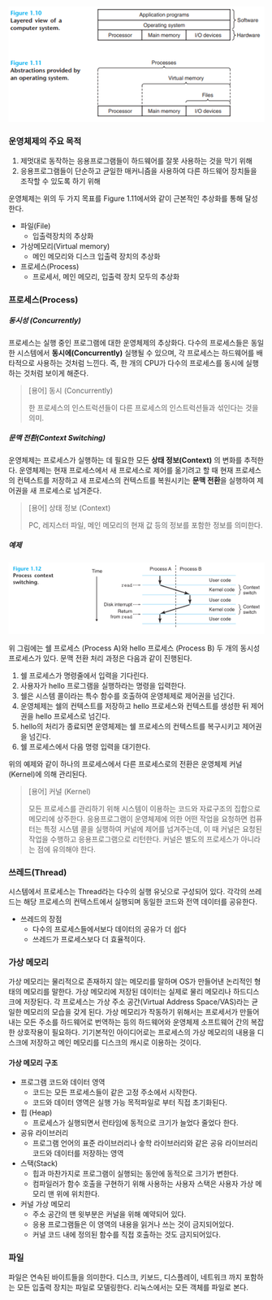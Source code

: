![운영체제](/images/20240415153309.png)
### 운영체제의 주요 목적
1. 제멋대로 동작하는 응용프로그램들이 하드웨어를 잘못 사용하는 것을 막기 위해
2. 응용프로그램들이 단순하고 균일한 매커니즘을 사용하여 다른 하드웨어 장치들을 
   조작할 수 있도록 하기 위해

운영체제는 위의 두 가지 목표를 Figure 1.11에서와 같이 근본적인 추상화를 통해 달성한다.
* 파일(File)
	* 입출력장치의 추상화
* 가상메모리(Virtual memory)
	* 메인 메모리와 디스크 입출력 장치의 추상화
* 프로세스(Process)
	* 프로세서, 메인 메모리, 입출력 장치 모두의 추상화

### 프로세스(Process)
##### 동시성 (Concurrently)
프로세스는 실행 중인 프로그램에 대한 운영체제의 추상화다.
다수의 프로세스들은 동일한 시스템에서 **동시에(Concurrently)** 실행될 수 있으며,
각 프로세스는 하드웨어를 배타적으로 사용하는 것처럼 느낀다.
즉, 한 개의 CPU가 다수의 프로세스를 동시에 실행하는 것처럼 보이게 해준다.

>[용어] 동시 (Concurrently)
>
>	한 프로세스의 인스트럭션들이 다른 프로세스의 인스트럭션들과 섞인다는 것을 의미.

##### 문맥 전환(Context Switching)
운영체제는 프로세스가 실행하는 데 필요한 모든 **상태 정보(Context)** 의 변화를 추적한다.
운영체제는 현재 프로세스에서 새 프로세스로 제어를 옮기려고 할 때 현재 프로세스의 컨텍스트를 저장하고 새 프로세스의 컨텍스트를 복원시키는 **문맥 전환**을 실행하여 제어권을 새 프로세스로 넘겨준다.

> [용어] 상태 정보 (Context)
> 
> 	PC, 레지스터 파일, 메인 메모리의 현재 값 등의 정보를 포함한 정보를 의미한다.
##### 예제
![문맥 전환](images/20240422173308.png)

위 그림에는 쉘 프로세스 (Process A)와 hello 프로세스 (Process B) 두 개의 동시성 프로세스가 있다.
문맥 전환 처리 과정은 다음과 같이 진행된다.
1. 쉘 프로세스가 명령줄에서 입력을 기다린다.
2. 사용자가 hello 프로그램을 실행하라는 명령을 입력한다.
3. 쉘은 시스템 콜이라는 특수 함수를 호출하여 운영체제로 제어권을 넘긴다.
4. 운영체제는 쉘의 컨텍스트를 저장하고 hello 프로세스와 컨텍스트를 생성한 뒤 제어권을 hello 프로세스로 넘긴다.
5. hello의 처리가 종료되면 운영체제는 쉘 프로세스의 컨텍스트를 복구시키고 제어권을 넘긴다.
6. 쉘 프로세스에서 다음 명령 입력을 대기한다.

위의 예제와 같이 하나의 프로세스에서 다른 프로세스로의 전환은 운영체제 커널(Kernel)에 의해 관리된다.

>[용어] 커널 (Kernel)
>
>	모든 프로세스를 관리하기 위해 시스템이 이용하는 코드와 자료구조의 집합으로 메모리에 상주한다.
>	응용프로그램이 운영체제에 의한 어떤 작업을 요청하면 컴퓨터는 특정 시스템 콜을 실행하여 커널에 제어를 넘겨주는데, 이 때 커널은 요청된 작업을 수행하고 응용프로그램으로 리턴한다.
>	커널은 별도의 프로세스가 아니라는 점에 유의해야 한다.

### 쓰레드(Thread)
시스템에서 프로세스는 Thread라는 다수의 실행 유닛으로 구성되어 있다.
각각의 쓰레드는 해당 프로세스의 컨텍스트에서 실행되며 동일한 코드와 전역 데이터를 공유한다.
* 쓰레드의 장점
	* 다수의 프로세스들에서보다 데이터의 공유가 더 쉽다
	* 쓰레드가 프로세스보다 더 효율적이다.
### 가상 메모리
가상 메모리는 물리적으로 존재하지 않는 메모리를 말하며 OS가 만들어낸 논리적인 형태의 메모리를 말한다. 가상 메모리에 저장된 데이터는 실제로 물리 메모리나 하드디스크에 저장된다.
각 프로세스는 가상 주소 공간(Virtual Address Space/VAS)라는 균일한 메모리의 모습을 갖게 된다.
가상 메모리가 작동하기 위해서는 프로세서가 만들어내는 모든 주소를 하드웨어로 번역하는 등의 하드웨어와 운영체제 소프트웨어 간의 복잡한 상호작용이 필요하다.
기기본적인 아이디어로는 프로세스의 가상 메모리의 내용을 디스크에 저장하고 메인 메모리를 디스크의 캐시로 이용하는 것이다.
#### 가상 메모리 구조
* 프로그램 코드와 데이터 영역
	* 코드는 모든 프로세스들이 같은 고정 주소에서 시작한다.
	* 코드와 데이터 영역은 실행 가능 목적파일로 부터 직접 초기화된다.
* 힙 (Heap)
	* 프로세스가 실행되면서 런타임에 동적으로 크기가 늘었다 줄었다 한다.
* 공유 라이브러리
	* 프로그램 언어의 표준 라이브러리나 숳학 라이브러리와 같은 공유 라이브러리 코드와 데이터를 저장하는 영역
* 스택(Stack)
	* 힙과 마찬가지로 프로그램이 실행되는 동안에 동적으로 크기가 변한다.
	* 컴파일러가 함수 호출을 구현하기 위해 사용하는 사용자 스택은 사용자 가상 메모리 맨 위에 위치한다.
* 커널 가상 메모리
	* 주소 공간의 맨 윗부분은 커널을 위해 예약되어 있다.
	* 응용 프로그램들은 이 영역의 내용을 읽거나 쓰는 것이 금지되어있다.
	* 커널 코드 내에 정의된 함수를 직접 호출하는 것도 금지되어있다.
### 파일
파일은 연속된 바이트들을 의미한다.
디스크, 키보드, 디스플레이, 네트워크 까지 포함하는 모든 입출력 장치는 파일로 모델링한다.
리눅스에서는 모든 객체를 파일로 본다.